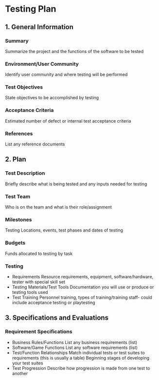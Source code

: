# Testing Plan

## 1. General Information

### Summary
Summarize the project and the functions of the software to be tested
### Environment/User Community
Identify user community and where testing will be performed
### Test Objectives
State objectives to be accomplished by testing
### Acceptance Criteria
Estimated number of defect or internal test acceptance criteria
### References
List any reference documents

## 2. Plan
### Test Description
Briefly describe what is being tested and any inputs needed for testing
### Test Team
Who is on the team and what is their role/assignment
### Milestones
Testing Locations, events, test phases and dates of testing
### Budgets
Funds allocated to testing by task
### Testing
- Requirements
Resource requirements, equipment, software/hardware, tester with special skill set
- Testing Materials/Test Tools
Documentation you will use or produce or testing tools used
- Test Training
Personnel training, types of training/training staff- could include acceptance testing or 
playtesting

## 3. Specifications and Evaluations
### Requirement Specifications
- Business Rules/Functions
List any business requirements (list)
- Software/Game Functions
List any software requirements (list)
- Test/Function Relationships
Match individual tests or test suites to requirements (this is usually a table)
Beginning stages of developing your test suites
- Test Progression
Describe how progression is made from one test to another
